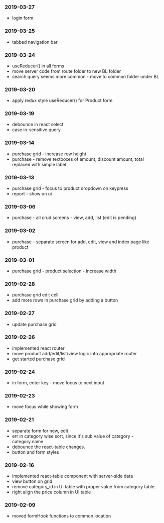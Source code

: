 ### 2019-03-27
* login form

### 2019-03-25
* tabbed navigation bar

### 2019-03-24
* useReducer() in all forms
* move server code from route folder to new BL folder
* search query seems more common - move to common folder under BL

### 2019-03-20
* apply redux style useReducer() for Product form

### 2019-03-19
* debounce in react select
* case in-sensitive query

### 2019-03-14
* purchase grid - increase row height
* purchase - remove textboxes of amount, discount amount, total replaced with simple label

### 2019-03-13
* purchase grid - focus to product dropdown on keypress
* report - show on ui

### 2019-03-06
* purchase - all crud screens - view, add, list (edit is pending)

### 2019-03-02
* purchase - separate screen for add, edit, view and index page like product

### 2019-03-01
* purchase grid - product selection - increase width

### 2019-02-28
* purchase grid edit cell
* add more rows in purchase grid by adding a button

### 2019-02-27
* update purchase grid

### 2019-02-26
* implemented react router
* move product add/edit/list/view logic into appropriate router
* get started purchase grid

### 2019-02-24
* in form, enter key - move focus to next input

### 2019-02-23
* move focus while showing form

### 2019-02-21
* separate form for new, edit
* err in category wise sort, since it's sub value of category - category.name 
* debounce the react-table changes.
* button and form styles

### 2019-02-16
* implemented react-table component with server-side data
* view button on grid
* remove category_id in UI table with proper value from category table.
* right align the price column in UI table

### 2019-02-09
* moved formHook functions to common location
